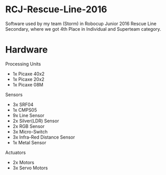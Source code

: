 # RCJ-Rescue-Line-2016
Software used by my team (Storm) in Robocup Junior 2016 Rescue Line Secondary, where we got 4th Place in Individual and Superteam category.


# Hardware

Processing Units

* 1x Picaxe 40x2
* 1x Picaxe 20x2
* 1x Picaxe 08M

Sensors

* 3x SRF04
* 1x CMPS05
* 9x Line Sensor
* 2x Silver(LDR) Sensor
* 2x RGB Sensor
* 3x Micro-Switch
* 3x Infra-Red Distance Sensor
* 1x Metal Sensor

Actuators

* 2x Motors
* 3x Servo Motors 
